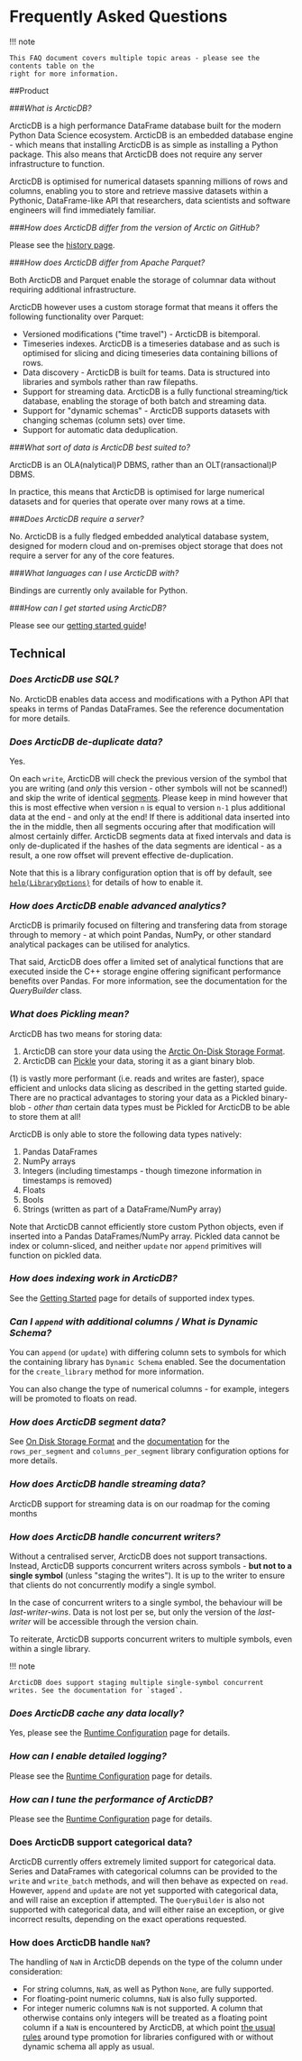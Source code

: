 # Frequently Asked Questions

!!! note

    This FAQ document covers multiple topic areas - please see the contents table on the 
    right for more information.

##Product

###*What is ArcticDB?*

ArcticDB is a high performance DataFrame database built for the modern Python
Data Science ecosystem. ArcticDB is an embedded database engine - which means
that installing ArcticDB is as simple as installing a Python package.
This also means that ArcticDB does not require any server infrastructure to function.

ArcticDB is optimised for numerical datasets spanning millions of rows and columns,
enabling you to store and retrieve massive datasets within a Pythonic,
DataFrame-like API that researchers, data scientists and software engineers will
find immediately familiar.

###*How does ArcticDB differ from the version of Arctic on GitHub?*

Please see the [history page](history.md).

###*How does ArcticDB differ from Apache Parquet?*

Both ArcticDB and Parquet enable the storage of columnar data without requiring
additional infrastructure.

ArcticDB however uses a custom storage format that means it offers the following functionality over Parquet:

- Versioned modifications ("time travel") - ArcticDB is bitemporal.
- Timeseries indexes. ArcticDB is a timeseries database and as such is optimised for slicing 
and dicing timeseries data containing billions of rows.
- Data discovery - ArcticDB is built for teams. Data is structured into libraries and symbols rather 
than raw filepaths.
- Support for streaming data. ArcticDB is a fully functional streaming/tick database, enabling the storage 
of both batch and streaming data.
- Support for "dynamic schemas" - ArcticDB supports datasets with changing schemas (column sets) over time.
- Support for automatic data deduplication.

###*What sort of data is ArcticDB best suited to?*

ArcticDB is an OLA(nalytical)P DBMS, rather than an OLT(ransactional)P DBMS.

In practice, this means that ArcticDB is optimised for large numerical datasets
and for queries that operate over many rows at a time.

###*Does ArcticDB require a server?*

No. ArcticDB is a fully fledged embedded analytical database system,
designed for modern cloud and on-premises object storage that does not require
a server for any of the core features.

###*What languages can I use ArcticDB with?*

Bindings are currently only available for Python. 

###*How can I get started using ArcticDB?*

Please see our [getting started guide](index.md)!

## Technical

### *Does ArcticDB use SQL?*

No. ArcticDB enables data access and modifications with a Python API that speaks in terms of Pandas DataFrames. See the reference documentation for more details.

### *Does ArcticDB de-duplicate data?*

Yes.

On each `write`, ArcticDB will check the previous version of the symbol that you are writing (and _only_ this version - other symbols will not be scanned!) and skip the write of identical [segments](technical/on_disk_storage.md). Please keep in mind however that this is most effective when version `n` is equal to version `n-1` plus additional data at the end - and only at the end! If there is additional data inserted into the in the middle, then all segments occuring after that modification will almost certainly differ. ArcticDB segments data at fixed intervals and data is only de-duplicated if the hashes of the data segments are identical - as a result, a one row offset will prevent effective de-duplication.

Note that this is a library configuration option that is off by default, see [`help(LibraryOptions)`](api/arctic.md#arcticdb.LibraryOptions) for details of how to enable it.

### *How does ArcticDB enable advanced analytics?*

ArcticDB is primarily focused on filtering and transfering data from storage through to memory - at which point Pandas, NumPy, or other standard analytical packages can be utilised for analytics.

That said, ArcticDB does offer a limited set of analytical functions that are executed inside the C++ storage engine offering significant performance benefits over Pandas. For more information, see the documentation for the *QueryBuilder* class.

### *What does Pickling mean?*

ArcticDB has two means for storing data:

1. ArcticDB can store your data using the [Arctic On-Disk Storage Format](technical/on_disk_storage.md).
2. ArcticDB can [Pickle](https://docs.python.org/3/library/pickle.html) your data, storing it as a giant binary blob.

(1) is vastly more performant (i.e. reads and writes are faster), space efficient and unlocks data slicing as described in the getting started guide. There are no practical advantages to storing your data as a Pickled binary-blob - _other than_ certain data types must be Pickled for ArcticDB to be able to store them at all!

ArcticDB is only able to store the following data types natively:

1. Pandas DataFrames
2. NumPy arrays
3. Integers (including timestamps - though timezone information in timestamps is removed)
4. Floats
5. Bools
6. Strings (written as part of a DataFrame/NumPy array)

Note that ArcticDB cannot efficiently store custom Python objects, even if inserted into a Pandas DataFrames/NumPy array. 
Pickled data cannot be index or column-sliced, and neither `update` nor `append` primitives will function on pickled data. 

### *How does indexing work in ArcticDB?*

See the [Getting Started](index.md#reading-and-writing-dataframes) page for details of supported index types.

### *Can I `append` with additional columns / What is Dynamic Schema?*

You can `append` (or `update`) with differing column sets to symbols for which the containing library has `Dynamic Schema` enabled. See the documentation for the `create_library` method for more information.

You can also change the type of numerical columns - for example, integers will be promoted to floats on read.

### *How does ArcticDB segment data?*

See [On Disk Storage Format](technical/on_disk_storage.md) and the [documentation](api/arctic.md#LibraryOptions) for the `rows_per_segment` and `columns_per_segment` library configuration options for more details. 

### *How does ArcticDB handle streaming data?*

ArcticDB support for streaming data is on our roadmap for the coming months

### *How does ArcticDB handle concurrent writers?*

Without a centralised server, ArcticDB does not support transactions. Instead, ArcticDB supports concurrent writers across symbols - **but not to a single symbol** (unless "staging the writes"). It is up to the writer to ensure that clients do not concurrently modify a single symbol.

In the case of concurrent writers to a single symbol, the behaviour will be *last-writer-wins*. Data is not lost per se, but only the version of the *last-writer* will be accessible through the version chain.

To reiterate, ArcticDB supports concurrent writers to multiple symbols, even within a single library.

!!! note

    ArcticDB does support staging multiple single-symbol concurrent writes. See the documentation for `staged`. 

### *Does ArcticDB cache any data locally?*

Yes, please see the [Runtime Configuration](runtime_config.md#versionmapreloadinterval) page for details.

### *How can I enable detailed logging?*

Please see the [Runtime Configuration](runtime_config.md#logging-configuration) page for details.

### *How can I tune the performance of ArcticDB?*

Please see the [Runtime Configuration](runtime_config.md#versionstorenumcputhreads-and-versionstorenumiothreads) page for details.

### Does ArcticDB support categorical data?

ArcticDB currently offers extremely limited support for categorical data. Series and DataFrames with categorical columns can be provided to the `write` and `write_batch` methods, and will then behave as expected on `read`. However, `append` and `update` are not yet supported with categorical data, and will raise an exception if attempted. The `QueryBuilder` is also not supported with categorical data, and will either raise an exception, or give incorrect results, depending on the exact operations requested.

### How does ArcticDB handle `NaN`?

The handling of `NaN` in ArcticDB depends on the type of the column under consideration:

* For string columns, `NaN`, as well as Python `None`, are fully supported.
* For floating-point numeric columns, `NaN` is also fully supported.
* For integer numeric columns `NaN` is not supported. A column that otherwise contains only integers will be treated as a floating point column if a `NaN` is encountered by ArcticDB, at which point [the usual rules](api/arctic.md#LibraryOptions) around type promotion for libraries configured with or without dynamic schema all apply as usual.
